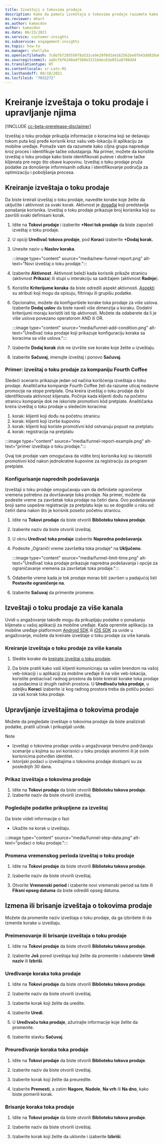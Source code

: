 ```yaml
---
title: Izveštaji o tokovima prodaje
description: Kako da pomoću izveštaja o tokovima prodaje razumete kako ciljna grupa donosi odluke.
ms.reviewer: mhart
ms.author: kamacdon
author: kamacdon
ms.date: 06/23/2021
ms.service: customer-insights
ms.subservice: engagement-insights
ms.topic: how-to
ms.manager: shellyha
ms.openlocfilehash: 7c6b7b7285556f8a531ce9e29f0d1de162562be6fb43dd826a65fd9e00d87b30
ms.sourcegitcommit: aa0cfbf6240a9f560e3131bdec63e051a8786dd4
ms.translationtype: HT
ms.contentlocale: sr-Latn-RS
ms.lasthandoff: 08/10/2021
ms.locfileid: "7032272"
---
```

# <a name="create-and-manage-funnel-reports"></a>Kreiranje izveštaja o toku prodaje i upravljanje njima

[!INCLUDE [cc-beta-prerelease-disclaimer](includes/cc-beta-prerelease-disclaimer.md)]

Izveštaj o toku prodaje prikuplja informacije o koracima koji se dešavaju tokom puta koji pređe korisnik kroz vašu veb-lokaciju ili aplikaciju za mobilne uređaje. Pomaže vam da razumete kako ciljna grupa napreduje kroz proces i identifikuje tačke odustajanja. Na primer, možete da koristite izveštaj o toku prodaje kako biste identifikovali puteve i dodirne tačke klijenata pre nego što obave kupovinu. Izveštaj o toku prodaje pruža podatke za donošenje informisanih odluka i identifikovanje područja za optimizaciju i poboljšanja procesa.

## <a name="create-a-funnel-report"></a>Kreiranje izveštaja o toku prodaje

Da biste kreirali izveštaj o toku prodaje, navedite korake koje želite da uključite i aktivnost za svaki korak. Aktivnost je [događaj](glossary.md) koji predstavlja ponašanje korisnika. Izveštaj o toku prodaje prikazuje broj korisnika koji su završili svaki definisani korak. 

1. Idite na **Tokovi prodaje** i izaberite **+Novi tok prodaje** da biste započeli izveštaj o toku prodaje.

1. U opciji **Uređivač tokova prodaje**, pod **Koraci** izaberite **+Dodaj korak.** 

1. Unesite naziv u **Naslov koraka**.

   :::image type="content" source="media/new-funnel-report.png" alt-text="Novi izveštaj o toku prodaje.":::

1. Izaberite **Aktivnost**. Aktivnost beleži kada korisnik prikaže stranicu (aktivnost **Prikaza**) ili stupi u interakciju sa sadržajem (aktivnost **Radnje**).

1. Koristite **Kriterijume koraka** da biste odredili aspekt aktivnosti. [Aspekti](dimensions.md) su atributi koji mogu da opisuju, filtriraju ili grupišu podatke.

1. Opcionalno, možete da konfigurišete korake toka prodaje za više uslova. Izaberite **Dodaj uslov** da biste naveli više dimenzija u koraku. Dodatni kriterijumi moraju koristiti isti tip aktivnosti. Možete da odaberete da li je više uslova povezano operatorom AND ili OR.

   :::image type="content" source="media/funnel-add-condition.png" alt-text="Uređivač toka prodaje koji prikazuje konfiguraciju koraka sa koracima sa više uslova.":::

1. Izaberite **Dodaj korak** dok ne izvršite sve korake koje želite u izveštaju.

1. Izaberite **Sačuvaj**, imenujte izveštaj i ponovo **Sačuvaj**. 

### <a name="example-fourth-coffee-company-funnel-report"></a>Primer: izveštaj o toku prodaje za kompaniju Fourth Coffee

Sledeći scenario prikazuje jedan od načina korišćenja izveštaja o toku prodaje. Analitičarka kompanije Fourth Coffee želi da razume uticaj nedavne promocije na stope pretplate. Ona kreira izveštaj o toku prodaje da bi identifikovala aktivnost klijenata. Počinje kada klijenti dođu na početnu stranicu kompanije dok ne iskoriste promotivni kôd pretplate. Analitičarka kreira izveštaj o toku prodaje u sledećim koracima:

1. korak: klijenti koji dođu na početnu stranicu   
2. korak: klijenti koji izvrše kupovinu   
3. korak: klijenti koji koriste promotivni kôd ostvaruju popust na pretplatu   
4. korak: registracija na pretplatu   

:::image type="content" source="media/funnel-report-example.png" alt-text="primer izveštaja o toku prodaje.":::
  
Ovaj tok prodaje vam omogućava da vidite broj korisnika koji su iskoristili promotivni kôd nakon jednokratne kupovine za registraciju za program pretplate.

### <a name="configure-advanced-settings"></a>Konfigurisanje naprednih podešavanja 

Izveštaji o toku prodaje omogućavaju vam da definišete ograničenje vremena potrebno za dovršavanje toka prodaje. Na primer, možete da podesite vreme za završetak toka prodaje na četiri dana. Ovo podešavanje broji samo uspešne registracije za pretplatu koje su se dogodile u roku od četiri dana nakon što je korisnik posetio početnu stranicu.

1. Idite na **Tokovi prodaje** da biste otvorili **Biblioteku tokova prodaje**.

1. Izaberite naziv da biste otvorili izveštaj. 

1. U oknu **Uređivač toka prodaje** izaberite **Napredna podešavanja**. 

1. Podesite „Ograniči vreme završetka toka prodaje“ na **Uključeno**.

   :::image type="content" source="media/funnel-limit-time.png" alt-text="Uređivač toka prodaje prikazuje napredna podešavanja i opcije za ograničavanje vremena za završetak toka prodaje.":::

1. Odaberite vreme kada je tok prodaje morao biti završen u padajućoj listi **Postavite ograničenje na**.

1. Izaberite **Sačuvaj** da primenite promene.


## <a name="cross-channel-funnel-reports"></a>Izveštaji o toku prodaje za više kanala 

Uvidi u angažovanje takođe mogu da prikupljaju podatke o ponašanju klijenata u vašoj aplikaciji za mobilne uređaje. Kada opremite aplikaciju za mobilne uređaje platformom [Android SDK](get-started-android.md) ili [iOS SDK](get-started-ios.md) za uvide u angažovanje, možete da kreirate izveštaje o toku prodaje za više kanala. 

### <a name="create-a-cross-channel-funnel-report"></a>Kreiranje izveštaja o toku prodaje za više kanala 

1. Sledite korake da [kreirate izveštaj o toku prodaje](#create-a-funnel-report).    

1. Da biste pratili kako vaši klijenti komuniciraju sa vašim brendom na vašoj veb-lokaciji i u aplikaciji za mobilne uređaje ili na više veb-lokacija, koristite prebacivač radnog prostora da biste kreirali korake toka prodaje sa podacima iz drugih radnih prostora. U **Uređivaču toka prodaje**, u odeljku **Koraci** izaberite iz kog radnog prostora treba da potiču podaci za vaš korak toka prodaje.

## <a name="manage-funnel-reports"></a>Upravljanje izveštajima o tokovima prodaje

Možete da pregledate izveštaje o tokovima prodaje da biste analizirali podatke, pratili učinak i prikupljali uvide.

> [!NOTE]
> - Izveštaji o tokovima prodaje uvida u angažovanje trenutno podržavaju scenarije u kojima su svi korisnici u toku prodaje anonimni ili je svim korisnicima potvrđen identitet. 
> - Istorijski podaci u izveštajima o tokovima prodaje dostupni su za poslednjih 30 dana.

### <a name="view-funnel-reports"></a>Prikaz izveštaja o tokovima prodaje

1. Idite na **Tokovi prodaje** da biste otvorili **Biblioteku tokova prodaje**.
1. Izaberite naziv da biste otvorili izveštaj.    

### <a name="see-the-data-collected-for-a-report"></a>Pogledajte podatke prikupljene za izveštaj   

Da biste videli informacije o fazi

- Ukažite na korak u izveštaju.

:::image type="content" source="media/funnel-step-data.png" alt-text="podaci o toku prodaje.":::

### <a name="change-the-date-range-for-the-funnel-report"></a>Promena vremenskog perioda izveštaj o toku prodaje

1. Idite na **Tokovi prodaje** da biste otvorili **Biblioteku tokova prodaje**.

1. Izaberite naziv da biste otvorili izveštaj.

1. Otvorite **Vremenski period** i izaberite novi vremenski period sa liste ili **Fiksni opseg datuma** da biste odredili opseg datuma.

## <a name="edit-or-delete-funnel-reports"></a>Izmena ili brisanje izveštaja o tokovima prodaje

Možete da promenite naziv izveštaja o toku prodaje, da ga izbrišete ili da izmenite korake u izveštaju.

### <a name="rename-or-delete-a-funnel-report"></a>Preimenovanje ili brisanje izveštaja o toku prodaje

1. Idite na **Tokovi prodaje** da biste otvorili **Biblioteku tokova prodaje**. 

1. Izaberite **Još** pored izveštaja koji želite da promenite i odaberete **Uredi naziv** ili **Izbriši**.

### <a name="edit-a-funnel-step"></a>Uređivanje koraka toka prodaje  

1. Idite na **Tokovi prodaje** da biste otvorili **Biblioteku tokova prodaje**. 

1. Izaberite naziv da biste otvorili izveštaj.

1. Izaberite korak koji želite da uredite.

1. Izaberite **Uredi**.

1. U **Uređivaču toka prodaje**, ažurirajte informacije koje želite da promenite.  

1. Izaberite stavku **Sačuvaj**.

### <a name="reorder-a-funnel-step"></a>Preuređivanje koraka toka prodaje

1. Idite na **Tokovi prodaje** da biste otvorili **Biblioteku tokova prodaje**. 

1. Izaberite naziv da biste otvorili izveštaj.

1. Izaberite korak koji želite da preuredite.

1. Izaberite **Premesti**, a zatim **Nagore**, **Nadole**, **Na vrh** ili **Na dno**, kako biste pomerili korak.

### <a name="delete-a-funnel-step"></a>Brisanje koraka toka prodaje

1. Idite na **Tokovi prodaje** da biste otvorili **Biblioteku tokova prodaje**. 

1. Izaberite naziv da biste otvorili izveštaj.

1. Izaberite korak koji želite da uklonite i izaberite **Izbriši**.

